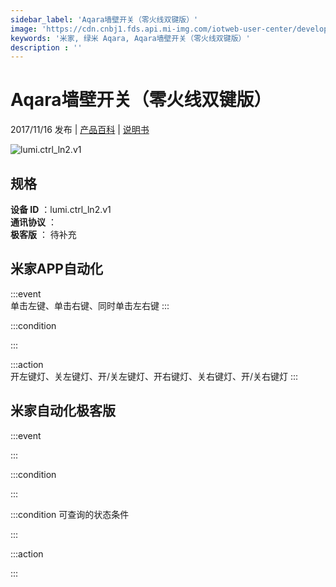 ```yaml
---
sidebar_label: 'Aqara墙壁开关（零火线双键版）'
image: 'https://cdn.cnbj1.fds.api.mi-img.com/iotweb-user-center/developer_1679047512748jR8kym52.png?GalaxyAccessKeyId=AKVGLQWBOVIRQ3XLEW&Expires=9223372036854775807&Signature=nY0dgMc4oITYyq2DuomwbNrgT4w='
keywords: '米家, 绿米 Aqara, Aqara墙壁开关（零火线双键版）'
description : ''
---
```

# Aqara墙壁开关（零火线双键版）

2017/11/16 发布 | [产品百科](https://home.mi.com/webapp/content/baike/product/index.html?model=lumi.ctrl_ln2.v1/) | [说明书](https://home.mi.com/views/introduction.html?model=lumi.ctrl_ln2.v1&region=cn)

![lumi.ctrl_ln2.v1](https://cdn.cnbj1.fds.api.mi-img.com/iotweb-user-center/developer_1679047512748jR8kym52.png?GalaxyAccessKeyId=AKVGLQWBOVIRQ3XLEW&Expires=9223372036854775807&Signature=nY0dgMc4oITYyq2DuomwbNrgT4w=)

## 规格  
> 
**设备 ID** ：lumi.ctrl_ln2.v1  
**通讯协议** ：  
**极客版**  ： 待补充 


## 米家APP自动化  

:::event  
单击左键、单击右键、同时单击左右键
:::

:::condition  

:::

:::action   
开左键灯、关左键灯、开/关左键灯、开右键灯、关右键灯、开/关右键灯
:::

## 米家自动化极客版  

:::event  

:::

:::condition  

:::

:::condition 可查询的状态条件  

:::

:::action  

:::

        
